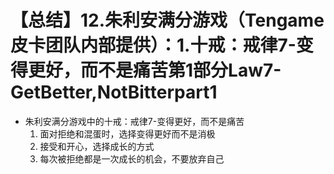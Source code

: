 # 【总结】12.朱利安满分游戏（Tengame皮卡团队内部提供）：1.十戒：戒律7-变得更好，而不是痛苦第1部分Law7-GetBetter,NotBitterpart1

-   朱利安满分游戏中的十戒：戒律7-变得更好，而不是痛苦
    1.  面对拒绝和混蛋时，选择变得更好而不是消极
    2.  接受和开心，选择成长的方式
    3.  每次被拒绝都是一次成长的机会，不要放弃自己